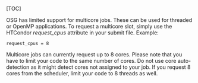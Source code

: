 [title]: - "Multicore Jobs"

[TOC]

OSG has limited support for multicore jobs. These can be used for
threaded or OpenMP applications. To request a multicore slot, simply use 
the HTCondor *request_cpus* attribute in your submit file. Example:

    request_cpus = 8

Multicore jobs can currently request up to 8 cores. Please note that
you have to limit your code to the same number of cores. Do not use
core auto-detection as it might detect cores not assigned to your job.
If you request 8 cores from the scheduler, limit your code to 8
threads as well.

